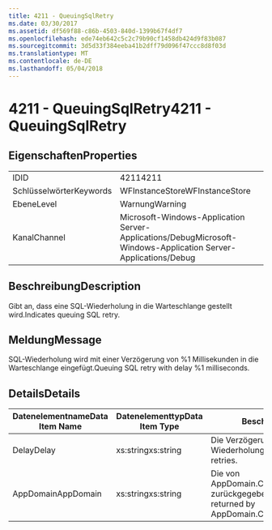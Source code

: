 ```yaml
---
title: 4211 - QueuingSqlRetry
ms.date: 03/30/2017
ms.assetid: df569f88-c86b-4503-840d-1399b67f4df7
ms.openlocfilehash: ede74eb642c5c2c79b90cf1458db424d9f83b087
ms.sourcegitcommit: 3d5d33f384eeba41b2dff79d096f47ccc8d8f03d
ms.translationtype: MT
ms.contentlocale: de-DE
ms.lasthandoff: 05/04/2018
---
```

# <a name="4211---queuingsqlretry"></a><span data-ttu-id="643b9-102">4211 - QueuingSqlRetry</span><span class="sxs-lookup"><span data-stu-id="643b9-102">4211 - QueuingSqlRetry</span></span>
## <a name="properties"></a><span data-ttu-id="643b9-103">Eigenschaften</span><span class="sxs-lookup"><span data-stu-id="643b9-103">Properties</span></span>  
  
|||  
|-|-|  
|<span data-ttu-id="643b9-104">ID</span><span class="sxs-lookup"><span data-stu-id="643b9-104">ID</span></span>|<span data-ttu-id="643b9-105">4211</span><span class="sxs-lookup"><span data-stu-id="643b9-105">4211</span></span>|  
|<span data-ttu-id="643b9-106">Schlüsselwörter</span><span class="sxs-lookup"><span data-stu-id="643b9-106">Keywords</span></span>|<span data-ttu-id="643b9-107">WFInstanceStore</span><span class="sxs-lookup"><span data-stu-id="643b9-107">WFInstanceStore</span></span>|  
|<span data-ttu-id="643b9-108">Ebene</span><span class="sxs-lookup"><span data-stu-id="643b9-108">Level</span></span>|<span data-ttu-id="643b9-109">Warnung</span><span class="sxs-lookup"><span data-stu-id="643b9-109">Warning</span></span>|  
|<span data-ttu-id="643b9-110">Kanal</span><span class="sxs-lookup"><span data-stu-id="643b9-110">Channel</span></span>|<span data-ttu-id="643b9-111">Microsoft-Windows-Application Server-Applications/Debug</span><span class="sxs-lookup"><span data-stu-id="643b9-111">Microsoft-Windows-Application Server-Applications/Debug</span></span>|  
  
## <a name="description"></a><span data-ttu-id="643b9-112">Beschreibung</span><span class="sxs-lookup"><span data-stu-id="643b9-112">Description</span></span>  
 <span data-ttu-id="643b9-113">Gibt an, dass eine SQL-Wiederholung in die Warteschlange gestellt wird.</span><span class="sxs-lookup"><span data-stu-id="643b9-113">Indicates queuing SQL retry.</span></span>  
  
## <a name="message"></a><span data-ttu-id="643b9-114">Meldung</span><span class="sxs-lookup"><span data-stu-id="643b9-114">Message</span></span>  
 <span data-ttu-id="643b9-115">SQL-Wiederholung wird mit einer Verzögerung von %1 Millisekunden in die Warteschlange eingefügt.</span><span class="sxs-lookup"><span data-stu-id="643b9-115">Queuing SQL retry with delay %1 milliseconds.</span></span>  
  
## <a name="details"></a><span data-ttu-id="643b9-116">Details</span><span class="sxs-lookup"><span data-stu-id="643b9-116">Details</span></span>  
  
|<span data-ttu-id="643b9-117">Datenelementname</span><span class="sxs-lookup"><span data-stu-id="643b9-117">Data Item Name</span></span>|<span data-ttu-id="643b9-118">Datenelementtyp</span><span class="sxs-lookup"><span data-stu-id="643b9-118">Data Item Type</span></span>|<span data-ttu-id="643b9-119">Beschreibung</span><span class="sxs-lookup"><span data-stu-id="643b9-119">Description</span></span>|  
|--------------------|--------------------|-----------------|  
|<span data-ttu-id="643b9-120">Delay</span><span class="sxs-lookup"><span data-stu-id="643b9-120">Delay</span></span>|<span data-ttu-id="643b9-121">xs:string</span><span class="sxs-lookup"><span data-stu-id="643b9-121">xs:string</span></span>|<span data-ttu-id="643b9-122">Die Verzögerung zwischen den Wiederholungen.</span><span class="sxs-lookup"><span data-stu-id="643b9-122">The delay between retries.</span></span>|  
|<span data-ttu-id="643b9-123">AppDomain</span><span class="sxs-lookup"><span data-stu-id="643b9-123">AppDomain</span></span>|<span data-ttu-id="643b9-124">xs:string</span><span class="sxs-lookup"><span data-stu-id="643b9-124">xs:string</span></span>|<span data-ttu-id="643b9-125">Die von AppDomain.CurrentDomain.FriendlyName zurückgegebene Zeichenfolge.</span><span class="sxs-lookup"><span data-stu-id="643b9-125">The string returned by AppDomain.CurrentDomain.FriendlyName.</span></span>|
